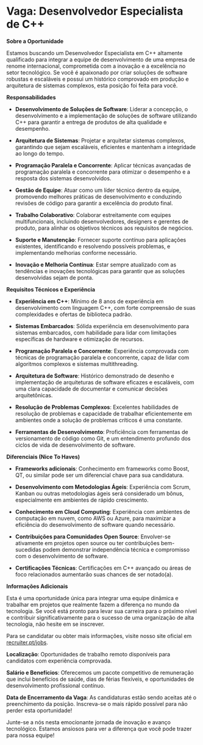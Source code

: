 
# Vaga: Desenvolvedor Especialista de C++

**Sobre a Oportunidade**

Estamos buscando um Desenvolvedor Especialista em C++ altamente qualificado para integrar a equipe de desenvolvimento de uma empresa de renome internacional, comprometida com a inovação e a excelência no setor tecnológico. Se você é apaixonado por criar soluções de software robustas e escaláveis e possui um histórico comprovado em produção e arquitetura de sistemas complexos, esta posição foi feita para você.

**Responsabilidades**

- **Desenvolvimento de Soluções de Software**: Liderar a concepção, o desenvolvimento e a implementação de soluções de software utilizando C++ para garantir a entrega de produtos de alta qualidade e desempenho.
  
- **Arquitetura de Sistemas**: Projetar e arquitetar sistemas complexos, garantindo que sejam escaláveis, eficientes e mantenham a integridade ao longo do tempo.

- **Programação Paralela e Concorrente**: Aplicar técnicas avançadas de programação paralela e concorrente para otimizar o desempenho e a resposta dos sistemas desenvolvidos.

- **Gestão de Equipe**: Atuar como um líder técnico dentro da equipe, promovendo melhores práticas de desenvolvimento e conduzindo revisões de código para garantir a excelência do produto final.

- **Trabalho Colaborativo**: Colaborar estreitamente com equipes multifuncionais, incluindo desenvolvedores, designers e gerentes de produto, para alinhar os objetivos técnicos aos requisitos de negócios.

- **Suporte e Manutenção**: Fornecer suporte contínuo para aplicações existentes, identificando e resolvendo possíveis problemas, e implementando melhorias conforme necessário.

- **Inovação e Melhoria Contínua**: Estar sempre atualizado com as tendências e inovações tecnológicas para garantir que as soluções desenvolvidas sejam de ponta.

**Requisitos Técnicos e Experiência**

- **Experiência em C++**: Mínimo de 8 anos de experiência em desenvolvimento com linguagem C++, com forte compreensão de suas complexidades e ofertas de biblioteca padrão.

- **Sistemas Embarcados**: Sólida experiência em desenvolvimento para sistemas embarcados, com habilidade para lidar com limitações específicas de hardware e otimização de recursos.

- **Programação Paralela e Concorrente**: Experiência comprovada com técnicas de programação paralela e concorrente, capaz de lidar com algoritmos complexos e sistemas multithreading.

- **Arquitetura de Software**: Histórico demonstrado de desenho e implementação de arquiteturas de software eficazes e escaláveis, com uma clara capacidade de documentar e comunicar decisões arquitetônicas.

- **Resolução de Problemas Complexos**: Excelentes habilidades de resolução de problemas e capacidade de trabalhar eficientemente em ambientes onde a solução de problemas críticos é uma constante.

- **Ferramentas de Desenvolvimento**: Proficiência com ferramentas de versionamento de código como Git, e um entendimento profundo dos ciclos de vida de desenvolvimento de software.

**Diferenciais (Nice To Haves)**

- **Frameworks adicionais**: Conhecimento em frameworks como Boost, QT, ou similar pode ser um diferencial chave para sua candidatura.

- **Desenvolvimento com Metodologias Ágeis**: Experiência com Scrum, Kanban ou outras metodologias ágeis será considerado um bônus, especialmente em ambientes de rápido crescimento.

- **Conhecimento em Cloud Computing**: Experiência com ambientes de computação em nuvem, como AWS ou Azure, para maximizar a eficiência do desenvolvimento de software quando necessário.

- **Contribuições para Comunidades Open Source**: Envolver-se ativamente em projetos open source ou ter contribuições bem-sucedidas podem demonstrar independência técnica e compromisso com o desenvolvimento de software.

- **Certificações Técnicas**: Certificações em C++ avançado ou áreas de foco relacionados aumentarão suas chances de ser notado(a).

**Informações Adicionais**

Esta é uma oportunidade única para integrar uma equipe dinâmica e trabalhar em projetos que realmente fazem a diferença no mundo da tecnologia. Se você está pronto para levar sua carreira para o próximo nível e contribuir significativamente para o sucesso de uma organização de alta tecnologia, não hesite em se inscrever.

Para se candidatar ou obter mais informações, visite nosso site oficial em [recruiter.pt/jobs](https://recruiter.pt/jobs).

**Localização**: Oportunidades de trabalho remoto disponíveis para candidatos com experiência comprovada.

**Salário e Benefícios**: Oferecemos um pacote competitivo de remuneração que inclui benefícios de saúde, dias de férias flexíveis, e oportunidades de desenvolvimento profissional contínuo.

**Data de Encerramento da Vaga**: As candidaturas estão sendo aceitas até o preenchimento da posição. Inscreva-se o mais rápido possível para não perder esta oportunidade!

Junte-se a nós nesta emocionante jornada de inovação e avanço tecnológico. Estamos ansiosos para ver a diferença que você pode trazer para nossa equipe!
